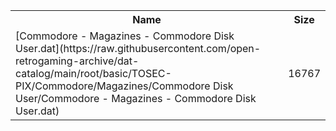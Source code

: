 <table>
<tr><th>Name</th><th>Size</th></tr>
<tr><td>[Commodore - Magazines - Commodore Disk User.dat](https://raw.githubusercontent.com/open-retrogaming-archive/dat-catalog/main/root/basic/TOSEC-PIX/Commodore/Magazines/Commodore Disk User/Commodore - Magazines - Commodore Disk User.dat)</td><td>16767</td></tr>
</table>
